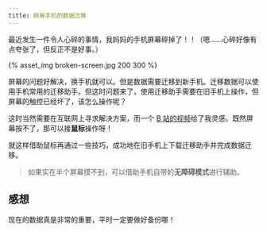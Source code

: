 ```yaml
---
title: 碎屏手机的数据迁移
---
```

最近发生一件令人心碎的事情，我妈妈的手机屏幕碎掉了！！（嗯......心碎好像有点夸张了，但反正不是好事。）

{% asset_img broken-screen.jpg 200 300 %}

屏幕的问题好解决，换手机就可以。但是数据需要迁移到新手机。迁移数据可以使用手机常用的迁移助手。但这时问题来了，使用迁移助手需要在旧手机上操作，但屏幕的触控已经坏了，该怎么操作呢？

这时当然需要在互联网上寻求解决方案，而一个 [B 站的视频](https://www.bilibili.com/video/BV16Y411a7zC/?share_source=copy_web&vd_source=2feca964be8cfa9b36e6a01530ba1e60)给了我灵感。既然屏幕按不了，那可以接**鼠标**操作呀！

就这样借助鼠标再通过一些技巧，成功地在旧手机上下载迁移助手并完成数据迁移。

> 如果实在半个屏幕摸不到，可以借助手机自带的**无障碍模式**进行辅助。

## 感想

现在的数据真是非常的重要，平时一定要做好备份哪！